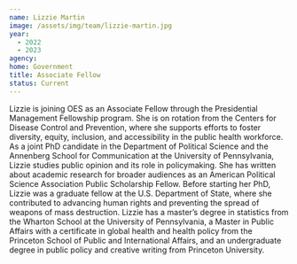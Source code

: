 ```yaml
---
name: Lizzie Martin
image: /assets/img/team/lizzie-martin.jpg
year:
  - 2022
  - 2023
agency:
home: Government
title: Associate Fellow
status: Current
---
```


Lizzie is joining OES as an Associate Fellow through the Presidential Management Fellowship program. She is on rotation from the Centers for Disease Control and Prevention, where she supports efforts to foster diversity, equity, inclusion, and accessibility in the public health workforce. As a joint PhD candidate in the Department of Political Science and the Annenberg School for Communication at the University of Pennsylvania, Lizzie studies public opinion and its role in policymaking. She has written about academic research for broader audiences as an American Political Science Association Public Scholarship Fellow. Before starting her PhD, Lizzie was a graduate fellow at the U.S. Department of State, where she contributed to advancing human rights and preventing the spread of weapons of mass destruction. Lizzie has a master’s degree in statistics from the Wharton School at the University of Pennsylvania, a Master in Public Affairs with a certificate in global health and health policy from the Princeton School of Public and International Affairs, and an undergraduate degree in public policy and creative writing from Princeton University.
